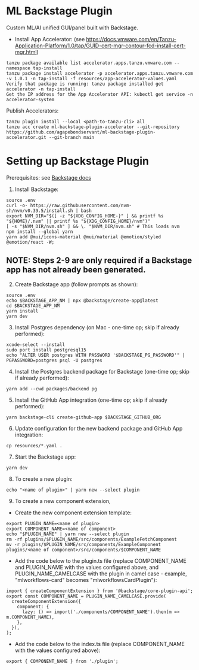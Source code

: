 # ML Backstage Plugin
Custom ML/AI unified GUI/panel built with Backstage.

* Install App Accelerator: (see https://docs.vmware.com/en/Tanzu-Application-Platform/1.0/tap/GUID-cert-mgr-contour-fcd-install-cert-mgr.html)
```
tanzu package available list accelerator.apps.tanzu.vmware.com --namespace tap-install
tanzu package install accelerator -p accelerator.apps.tanzu.vmware.com -v 1.0.1 -n tap-install -f resources/app-accelerator-values.yaml
Verify that package is running: tanzu package installed get accelerator -n tap-install
Get the IP address for the App Accelerator API: kubectl get service -n accelerator-system
```

Publish Accelerators:
```
tanzu plugin install --local <path-to-tanzu-cli> all
tanzu acc create ml-backstage-plugin-accelerator --git-repository https://github.com/agapebondservant/ml-backstage-plugin-accelerator.git --git-branch main
```

# Setting up Backstage Plugin
Prerequisites: see <a href="https://backstage.io/docs/getting-started/#prerequisites" target="_blank">Backstage docs</a>

1. Install Backstage:
```
source .env
curl -o- https://raw.githubusercontent.com/nvm-sh/nvm/v0.39.5/install.sh | bash
export NVM_DIR="$([ -z "${XDG_CONFIG_HOME-}" ] && printf %s "${HOME}/.nvm" || printf %s "${XDG_CONFIG_HOME}/nvm")"
[ -s "$NVM_DIR/nvm.sh" ] && \. "$NVM_DIR/nvm.sh" # This loads nvm
npm install --global yarn
yarn add @mui/icons-material @mui/material @emotion/styled @emotion/react -W;
```

## NOTE: Steps 2-9 are only required if a Backstage app has not already been generated.
2. Create Backstage app (follow prompts as shown):
```
source .env
echo $BACKSTAGE_APP_NM | npx @backstage/create-app@latest
cd $BACKSTAGE_APP_NM
yarn install
yarn dev
```

3. Install Postgres dependency (on Mac - one-time op; skip if already performed):
```
xcode-select --install
sudo port install postgresql15
echo "ALTER USER postgres WITH PASSWORD '$BACKSTAGE_PG_PASSWORD'" | PGPASSWORD=postgres psql -U postgres
```

4. Install the Postgres backend package for Backstage (one-time op; skip if already performed):
```
yarn add --cwd packages/backend pg
```

5. Install the GitHub App integration (one-time op; skip if already performed):
```
yarn backstage-cli create-github-app $BACKSTAGE_GITHUB_ORG
```

6. Update configuration for the new backend package and GitHub App integration:
```
cp resources/*.yaml .
```

7. Start the Backstage app:
```
yarn dev
```

8. To create a new plugin:
```
echo "<name of plugin>" | yarn new --select plugin
```
9. To create a new component extension,

* Create the new component extension template:
```
export PLUGIN_NAME=<name of plugin>
export COMPONENT_NAME=<name of component>
echo "$PLUGIN_NAME" | yarn new --select plugin
rm -rf plugins/$PLUGIN_NAME/src/components/ExampleFetchComponent
mv -r plugins/$PLUGIN_NAME/src/components/ExampleComponent plugins/<name of component>/src/components/$COMPONENT_NAME
```

* Add the code below to the plugin.ts file (replace COMPONENT_NAME and PLUGIN_NAME with the values configured above,
and PLUGIN_NAME_CAMELCASE with the plugin in camel case - example, "mlworkflows-card" becomes "mlworkflowsCardPlugin"):
```
import { createComponentExtension } from '@backstage/core-plugin-api';
export const COMPONENT_NAME = PLUGIN_NAME_CAMELCASE.provide(
  createComponentExtension({
    component: {
      lazy: () => import('./components/COMPONENT_NAME').then(m => m.COMPONENT_NAME),
    },
  }),
);
```

* Add the code below to the index.ts file (replace COMPONENT_NAME with the values configured above):
```
export { COMPONENT_NAME } from './plugin';
```